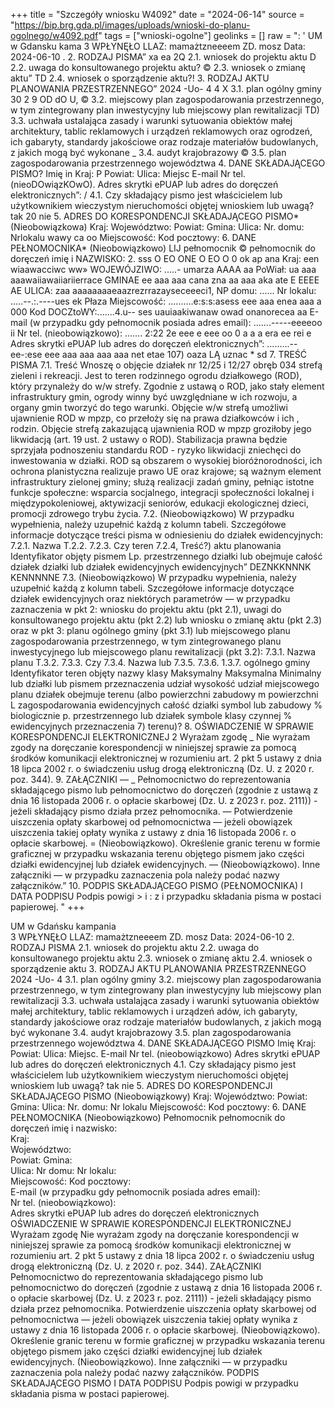 +++
title = "Szczegóły wniosku W4092"
date = "2024-06-14"
source = "https://bip.brg.gda.pl/images/uploads/wnioski-do-planu-ogolnego/w4092.pdf"
tags = ["wnioski-ogolne"]
geolinks = []
raw = ": ' UM w Gdansku kama   3 WPŁYNĘŁO LLAZ: mamażtzneeeem ZD. mosz Data: 2024-06-10 . 2. RODZAJ PISMA” xa ea 2Q 2.1. wniosek do projektu aktu D 2.2. uwaga do konsultowanego projektu aktu? © 2.3. wniosek o zmianę aktu” TD 2.4. wniosek o sporządzenie aktu?! 3. RODZAJ AKTU PLANOWANIA PRZESTRZENNEGO”  2024 -Uo-  4 4 X 3.1. plan ogólny gminy  30 2 9 OD dO U, © 3.2. miejscowy plan zagospodarowania przestrzennego, w tym zintegrowany plan inwestycyjny lub miejscowy plan rewitalizacji TD) 3.3. uchwała ustalająca zasady i warunki sytuowania obiektów małej architektury, tablic reklamowych i urządzeń reklamowych oraz ogrodzeń, ich gabaryty, standardy jakościowe oraz rodzaje materiałów budowlanych, z jakich mogą być wykonane _ 3.4. audyt krajobrazowy © 3.5. plan zagospodarowania przestrzennego województwa 4. DANE SKŁADAJĄCEGO PISMO? Imię in Kraj: P Powiat: Ulica: Miejsc E-mail Nr tel. (nieoDOwiązKOwO). Adres skrytki ePUAP lub adres do doręczeń elektronicznych”: / 4.1. Czy składający pismo jest właścicielem lub użytkownikiem wieczystym nieruchomości objętej wnioskiem lub uwagą? tak 20 nie 5. ADRES DO KORESPONDENCJI SKŁADAJĄCEGO PISMO* (Nieobowiązkowa) Kraj: Województwo: Powiat: Gmina: Ulica: Nr. domu: Nrlokalu wawy ca oo Miejscowość: Kod pocztowy: 6. DANE PEŁNOMOCNIKA* (Nieobowiązkowo) LIJ pełnomocnik © pełnomocnik do doręczeń imię i NAZWISKO: 2. sss O EO ONE O EO O 0 ok ap ana Kraj: een wiaawacciwc ww» WOJEWÓJZIWO: .....- umarza AAAA aa PoWiał: ua aaa aaawaiiawaiiariierrace GMINAE ee aaa aaa cana zna aa aaa aka ate E EEEE AE ULICA: zaa aaaaaaaaeaazrezrrazayseceeeci1, NP domu: ...... Nr lokalu: .....--.:.----ues ek Płaza Miejscowość: ..........e:s:s:asess eee aaa enea aaa a 000 Kod DOCZtoWY:.......4.u-- ses uauiaakiwanaw owad onanorecea aa E-mail (w przypadku gdy pełnomocnik posiada adres email): .......-----eeeeoo ii Nr tel. (nieobowiązkowo): ....... 2:22 2e eee e eee oo 0 a a a era ee rei e Adres skrytki ePUAP lub adres do doręczeń elektronicznych”: .........--ee-:ese eee aaa aaa aaa aaa net etae 107) oaza  LĄ uznac * sd 7. TREŚĆ PISMA 7.1. Treść Wnoszę o objęcie działek nr 12/25 i 12/27 obręb 034 strefą zieleni i rekreacji. Jest to teren rodzinnego ogrodu działkowego (ROD), który przynależy do w/w strefy. Zgodnie z ustawą o ROD, jako stały element infrastruktury gmin, ogrody winny być uwzględniane w ich rozwoju, a organy gmin tworzyć do tego warunki. Objęcie w/w strefą umożliwi ujawnienie ROD w mpzp, co przełoży się na prawa działkowców i ich , rodzin. Objęcie strefą zakazującą ujawnienia ROD w mpzp groziłoby jego likwidacją (art. 19 ust. 2 ustawy o ROD). Stabilizacja prawna będzie sprzyjała podnoszeniu standardu ROD - ryzyko likwidacji zniechęci do inwestowania w działki. ROD są obszarem o wysokiej bioróżnorodności, ich ochrona planistyczna realizuje prawo UE oraz krajowe; są ważnym element infrastruktury zielonej gminy; służą realizacji zadań gminy, pełniąc istotne funkcje społeczne: wsparcia socjalnego, integracji społeczności lokalnej i międzypokoleniowej, aktywizacji seniorów, edukacji ekologicznej dzieci, promocji zdrowego trybu życia. 7.2. (Nieobowiązkowo) W przypadku wypełnienia, należy uzupełnić każdą z kolumn tabeli. Szczegółowe informacje dotyczące treści pisma w odniesieniu do działek ewidencyjnych: 7.2.1. Nazwa T.2.2. 7.2.3. Czy teren 7.2.4, Treść?) aktu planowania Identyfikator objęty pismem Lp. przestrzennego działki lub obejmuje całość  działek działki lub działek ewidencyjnych ewidencyjnych” DEZNKKNNNK KENNNNNE 7.3. (Nieobowiązkowo) W przypadku wypełnienia, należy uzupełnić każdą z kolumn tabeli. Szczegółowe informacje dotyczące działek ewidencyjnych oraz niektórych parametrów — w przypadku zaznaczenia w pkt 2: wniosku do projektu aktu (pkt 2.1), uwagi do konsultowanego projektu aktu (pkt 2.2) lub wniosku o zmianę aktu (pkt 2.3) oraz w pkt 3: planu ogólnego gminy (pkt 3.1) lub miejscowego planu zagospodarowania przestrzennego, w tym zintegrowanego planu inwestycyjnego lub miejscowego planu rewitalizacji (pkt 3.2): 7.3.1. Nazwa planu T.3.2. 7.3.3. Czy 7.3.4. Nazwa lub 7.3.5. 7.3.6. 1.3.7.  ogólnego gminy Identyfikator teren objęty nazwy klasy Maksymalny Maksymalna Minimalny lub działki lub pismem przeznaczenia udział wysokość udział miejscowego planu działek obejmuje terenu (albo powierzchni zabudowy m powierzchni L zagospodarowania ewidencyjnych całość działki symbol lub zabudowy % biologicznie p. przestrzennego lub działek symbole klasy   czynnej % ewidencyjnych przeznaczenia  7) terenu)?  8. OŚWIADCZENIE W SPRAWIE KORESPONDENCJI ELEKTRONICZNEJ 2 Wyrażam zgodę _ Nie wyrażam zgody na doręczanie korespondencji w niniejszej sprawie za pomocą środków komunikacji elektronicznej w rozumieniu art. 2 pkt 5 ustawy z dnia 18 lipca 2002 r. o świadczeniu usług drogą elektroniczną (Dz. U. z 2020 r. poz. 344). 9. ZAŁĄCZNIKI — _ Pełnomocnictwo do reprezentowania składającego pismo lub pełnomocnictwo do doręczeń (zgodnie z ustawą z dnia 16 listopada 2006 r. o opłacie skarbowej (Dz. U. z 2023 r. poz. 2111)) - jeżeli składający pismo działa przez pełnomocnika. — Potwierdzenie uiszczenia opłaty skarbowej od pełnomocnictwa — jeżeli obowiązek uiszczenia takiej opłaty wynika z ustawy z dnia 16 listopada 2006 r. o opłacie skarbowej. = (Nieobowiązkowo). Określenie granic terenu w formie graficznej w przypadku wskazania terenu objętego pismem jako części działki ewidencyjnej lub działek ewidencyjnych. —  (Nieobowiązkowo). Inne załączniki — w przypadku zaznaczenia pola należy podać nazwy załączników.” 10. PODPIS SKŁADAJĄCEGO PISMO (PEŁNOMOCNIKA) I DATA PODPISU Podpis powigi > i : z i przypadku składania pisma w postaci papierowej. "
+++

UM w Gdańsku
kampania  
3 WPŁYNĘŁO
LLAZ: mamażtzneeeem ZD. mosz Data: 2024-06-10
2. RODZAJ PISMA
2.1. wniosek do projektu aktu
2.2. uwaga do konsultowanego projektu aktu
2.3. wniosek o zmianę aktu
2.4. wniosek o sporządzenie aktu
3. RODZAJ AKTU PLANOWANIA PRZESTRZENNEGO 2024 -Uo- 4 
3.1. plan ogólny gminy
3.2. miejscowy plan zagospodarowania przestrzennego, w tym zintegrowany plan inwestycyjny lub miejscowy plan rewitalizacji
3.3. uchwała ustalająca zasady i warunki sytuowania obiektów małej architektury, tablic reklamowych i urządzeń adów, ich gabaryty, standardy jakościowe oraz rodzaje materiałów budowlanych, z jakich mogą być wykonane
3.4. audyt krajobrazowy
3.5. plan zagospodarowania przestrzennego województwa
4. DANE SKŁADAJĄCEGO PISMO
Imię
Kraj:    
Powiat:
Ulica:
Miejsc.
E-mail
Nr tel. (nieobowiązkowo)
Adres skrytki ePUAP lub adres do doręczeń elektronicznych
4.1. Czy składający pismo jest właścicielem lub użytkownikiem wieczystym nieruchomości objętej wnioskiem lub uwagą?
tak nie
5. ADRES DO KORESPONDENCJI SKŁADAJĄCEGO PISMO 
(Nieobowiązkowy)
Kraj: Województwo:
Powiat: Gmina:
Ulica: Nr. domu: Nr lokalu
Miejscowość: Kod pocztowy:
6. DANE PEŁNOMOCNIKA 
(Nieobowiązkowo)
Pełnomocnik pełnomocnik do doręczeń
imię i nazwisko:    
Kraj:    
Województwo:    
Powiat: Gmina:    
Ulica: Nr domu: Nr lokalu:    
Miejscowość: Kod pocztowy:    
E-mail (w przypadku gdy pełnomocnik posiada adres email):    
Nr tel. (nieobowiązkowo):    
Adres skrytki ePUAP lub adres do doręczeń elektronicznych
OŚWIADCZENIE W SPRAWIE KORESPONDENCJI ELEKTRONICZNEJ
Wyrażam zgodę Nie wyrażam zgody
na doręczanie korespondencji w niniejszej sprawie za pomocą środków komunikacji elektronicznej w rozumieniu
art. 2 pkt 5 ustawy z dnia 18 lipca 2002 r. o świadczeniu usług drogą elektroniczną (Dz. U. z 2020 r. poz. 344).
ZAŁĄCZNIKI
Pełnomocnictwo do reprezentowania składającego pismo lub pełnomocnictwo do doręczeń (zgodnie z ustawą z dnia 16 listopada
2006 r. o opłacie skarbowej (Dz. U. z 2023 r. poz. 2111)) - jeżeli składający pismo działa przez pełnomocnika.
Potwierdzenie uiszczenia opłaty skarbowej od pełnomocnictwa — jeżeli obowiązek uiszczenia takiej opłaty wynika z ustawy z dnia
16 listopada 2006 r. o opłacie skarbowej.
(Nieobowiązkowo). Określenie granic terenu w formie graficznej w przypadku wskazania terenu objętego pismem jako części
działki ewidencyjnej lub działek ewidencyjnych.
(Nieobowiązkowo). Inne załączniki — w przypadku zaznaczenia pola należy podać nazwy załączników.
PODPIS SKŁADAJĄCEGO PISMO I DATA PODPISU
Podpis powigi w przypadku składania pisma w postaci papierowej.


